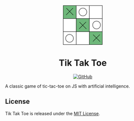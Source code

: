 <p align="center">
  <img src="./assets/logo.svg" alt="Tik Tak Toe logo" width="128" height="128">
  <h1 align="center">Tik Tak Toe</h1>
</p>
<p align="center">
    <a aria-label="License" href="https://github.com/UrijHoruzij/tic-tac-toe/blob/master/LICENSE">
      <img alt="GitHub" src="https://img.shields.io/github/license/UrijHoruzij/tic-tac-toe?color=6eb77a">
    </a>
  </p>

A classic game of tic-tac-toe on JS with artificial intelligence.

## License

Tik Tak Toe is released under the [MIT License](https://github.com/UrijHoruzij/tic-tac-toe/blob/master/LICENSE).
